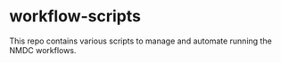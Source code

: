 # workflow-scripts

This repo contains various scripts to manage and automate
running the NMDC workflows.
